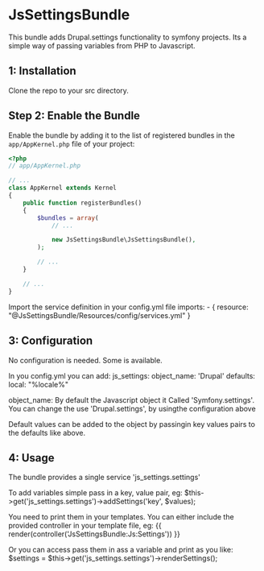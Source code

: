# JsSettingsBundle

This bundle adds Drupal.settings functionality to symfony projects. Its a simple way of passing variables from PHP to Javascript.

1: Installation
---------------------------

Clone the repo to your src directory.

Step 2: Enable the Bundle
-------------------------

Enable the bundle by adding it to the list of registered bundles
in the `app/AppKernel.php` file of your project:

```php
<?php
// app/AppKernel.php

// ...
class AppKernel extends Kernel
{
    public function registerBundles()
    {
        $bundles = array(
            // ...

            new JsSettingsBundle\JsSettingsBundle(),
        );

        // ...
    }

    // ...
}
```

Import the service definition in your config.yml file
imports:
    - { resource: "@JsSettingsBundle/Resources/config/services.yml" }

3: Configuration
---------------------------

No configuration is needed. Some is available.

In you config.yml you can add:
js_settings:
    object_name: 'Drupal'
    defaults:
        local: "%locale%"

object_name: By default the Javascript object it Called 'Symfony.settings'. You can change the use 'Drupal.settings', by usingthe configuration above

Default values can be added to the object by passingin key values pairs to the defaults like above.  

4: Usage
---------------------------

The bundle provides a single service 'js_settings.settings'

To add variables simple pass in a key, value pair, eg:
$this->get('js_settings.settings')->addSettings('key', $values);

You need to print them in your templates. You can either include the provided controller in your template file, eg:
{{ render(controller('JsSettingsBundle:Js:Settings')) }}

Or you can access pass them in ass a variable and print as you like:
$settings = $this->get('js_settings.settings')->renderSettings();

 